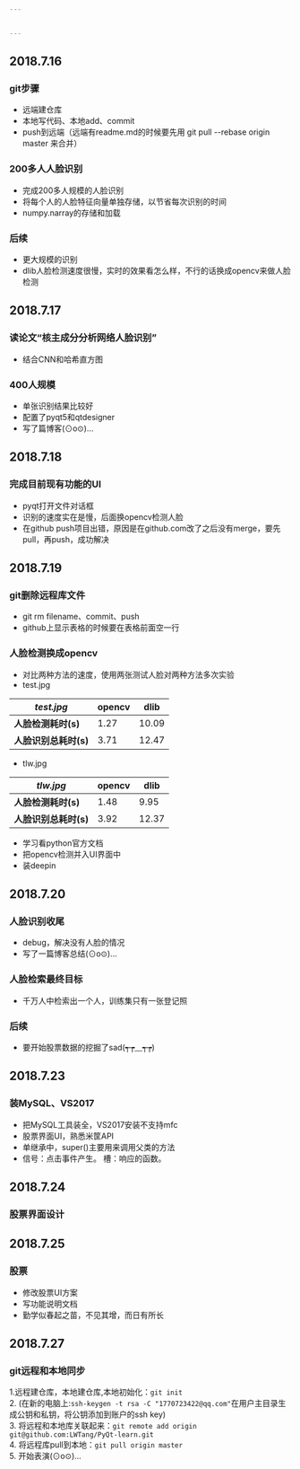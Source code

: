 ```yaml
---


---
```


<h2 id="section">2018.7.16</h2>
<h3 id="git步骤">git步骤</h3>
<ul>
<li>远端建仓库</li>
<li>本地写代码、本地add、commit</li>
<li>push到远端（远端有readme.md的时候要先用 git pull --rebase origin master 来合并）</li>
</ul>
<h3 id="多人人脸识别">200多人人脸识别</h3>
<ul>
<li>完成200多人规模的人脸识别</li>
<li>将每个人的人脸特征向量单独存储，以节省每次识别的时间</li>
<li>numpy.narray的存储和加载</li>
</ul>
<h3 id="后续">后续</h3>
<ul>
<li>更大规模的识别</li>
<li>dlib人脸检测速度很慢，实时的效果看怎么样，不行的话换成opencv来做人脸检测</li>
</ul>
<h2 id="section-1">2018.7.17</h2>
<h3 id="读论文“核主成分分析网络人脸识别”">读论文“核主成分分析网络人脸识别”</h3>
<ul>
<li>结合CNN和哈希直方图</li>
</ul>
<h3 id="人规模">400人规模</h3>
<ul>
<li>单张识别结果比较好</li>
<li>配置了pyqt5和qtdesigner</li>
<li>写了篇博客(⊙o⊙)…</li>
</ul>
<h2 id="section-2">2018.7.18</h2>
<h3 id="完成目前现有功能的ui">完成目前现有功能的UI</h3>
<ul>
<li>pyqt打开文件对话框</li>
<li>识别的速度实在是慢，后面换opencv检测人脸</li>
<li>在github push项目出错，原因是在github.com改了之后没有merge，要先pull，再push，成功解决</li>
</ul>
<h2 id="section-3">2018.7.19</h2>
<h3 id="git删除远程库文件">git删除远程库文件</h3>
<ul>
<li>git rm filename、commit、push</li>
<li>github上显示表格的时候要在表格前面空一行</li>
</ul>
<h3 id="人脸检测换成opencv">人脸检测换成opencv</h3>
<ul>
<li>对比两种方法的速度，使用两张测试人脸对两种方法多次实验</li>
<li>test.jpg</li>
</ul>

<table>
<thead>
<tr>
<th><em>test.jpg</em></th>
<th><strong>opencv</strong></th>
<th><strong>dlib</strong></th>
</tr>
</thead>
<tbody>
<tr>
<td><strong>人脸检测耗时(s)</strong></td>
<td>1.27</td>
<td>10.09</td>
</tr>
<tr>
<td><strong>人脸识别总耗时(s)</strong></td>
<td>3.71</td>
<td>12.47</td>
</tr>
</tbody>
</table><ul>
<li>tlw.jpg</li>
</ul>

<table>
<thead>
<tr>
<th><em>tlw.jpg</em></th>
<th><strong>opencv</strong></th>
<th><strong>dlib</strong></th>
</tr>
</thead>
<tbody>
<tr>
<td><strong>人脸检测耗时(s)</strong></td>
<td>1.48</td>
<td>9.95</td>
</tr>
<tr>
<td><strong>人脸识别总耗时(s)</strong></td>
<td>3.92</td>
<td>12.37</td>
</tr>
</tbody>
</table><ul>
<li>学习看python官方文档</li>
<li>把opencv检测并入UI界面中</li>
<li>装deepin</li>
</ul>
<h2 id="section-4">2018.7.20</h2>
<h3 id="人脸识别收尾">人脸识别收尾</h3>
<ul>
<li>debug，解决没有人脸的情况</li>
<li>写了一篇博客总结(⊙o⊙)…</li>
</ul>
<h3 id="人脸检索最终目标">人脸检索最终目标</h3>
<ul>
<li>千万人中检索出一个人，训练集只有一张登记照</li>
</ul>
<h3 id="后续-1">后续</h3>
<ul>
<li>要开始股票数据的挖掘了sad(┭┮﹏┭┮)</li>
</ul>
<h2 id="section-5">2018.7.23</h2>
<h3 id="装mysql、vs2017">装MySQL、VS2017</h3>
<ul>
<li>把MySQL工具装全，VS2017安装不支持mfc</li>
<li>股票界面UI，熟悉米筐API</li>
<li>单继承中，super()主要用来调用父类的方法</li>
<li>信号：点击事件产生。 槽：响应的函数。</li>
</ul>
<h2 id="section-6">2018.7.24</h2>
<h3 id="股票界面设计">股票界面设计</h3>
<h2 id="section-7">2018.7.25</h2>
<h3 id="股票">股票</h3>
<ul>
<li>修改股票UI方案</li>
<li>写功能说明文档</li>
<li>勤学似春起之苗，不见其增，而日有所长</li>
</ul>
<h2 id="section-8">2018.7.27</h2>
<h3 id="git远程和本地同步">git远程和本地同步</h3>
<p>1.远程建仓库，本地建仓库,本地初始化：<code>git init</code><br>
2. (在新的电脑上:<code>ssh-keygen -t rsa -C "1770723422@qq.com"</code>在用户主目录生成公钥和私钥，将公钥添加到账户的ssh key)<br>
3. 将远程和本地库关联起来：<code>git remote add origin git@github.com:LWTang/PyQt-learn.git</code><br>
4. 将远程库pull到本地：<code>git pull origin master</code><br>
5. 开始表演(⊙o⊙)…</p>

